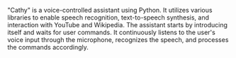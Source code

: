 "Cathy" is a voice-controlled assistant using Python. It utilizes various libraries to enable speech recognition, text-to-speech synthesis, and interaction with YouTube and Wikipedia. The assistant starts by introducing itself and waits for user commands. It continuously listens to the user's voice input through the microphone, recognizes the speech, and processes the commands accordingly.
